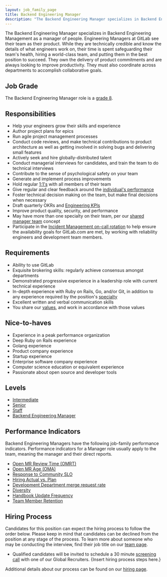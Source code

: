 ```yaml
---
layout: job_family_page
title: Backend Engineering Manager
description: "The Backend Engineering Manager specializes in Backend Engineering Management as a manager of people."
---
```


The Backend Engineering Manager specializes in Backend Engineering Management as a manager of people. Engineering Managers at GitLab see their team as their product. While they are technically credible and know the details of what engineers work on, their time is spent safeguarding their team's health, hiring a world-class team, and putting them in the best position to succeed. They own the delivery of product commitments and are always looking to improve productivity. They must also coordinate across departments to accomplish collaborative goals.

## Job Grade

The Backend Engineering Manager role is a [grade 8](/handbook/total-rewards/compensation/compensation-calculator/#gitlab-job-grades).

## Responsibilities
- Help your engineers grow their skills and experience
- Author project plans for epics
- Run agile project management processes
- Conduct code reviews, and make technical contributions to product architecture as well as getting involved in solving bugs and delivering small features
- Actively seek and hire globally-distributed talent
- Conduct managerial interviews for candidates, and train the team to do technical interviews
- Contribute to the sense of psychological safety on your team
- Generate and implement process improvements
- Hold regular [1:1's](/handbook/leadership/1-1/) with all members of their team
- Give regular and clear feedback around the [individual's performance](/handbook/leadership/1-1/suggested-agenda-format/)
- Foster technical decision making on the team, but make final decisions when necessary
- Draft quarterly OKRs and [Engineering KPIs](https://about.gitlab.com/company/kpis/#engineering-kpis)
- Improve product quality, security, and performance
- May have more than one specialty on their team, per our [shared manager team](/handbook/engineering/starting-new-teams/#team-construction) concept
- Participate in the [Incident Management on-call rotation](/handbook/engineering/infrastructure/incident-management/#incident-manager-responsibilities) to help ensure the availability goals for GitLab.com are met, by working with reliability engineers and development team members.

## Requirements
- Ability to use GitLab
- Exquisite brokering skills: regularly achieve consensus amongst departments
- Demonstrated progressive experience in a leadership role with current technical experience
- In-depth experience with Ruby on Rails, Go, and/or Git, in addition to any experience required by the position's [specialty](#specialties)
- Excellent written and verbal communication skills
- You share our [values](/handbook/values/), and work in accordance with those values

## Nice-to-haves
- Experience in a peak performance organization
- Deep Ruby on Rails experience
- Golang experience
- Product company experience
- Startup experience
- Enterprise software company experience
- Computer science education or equivalent experience
- Passionate about open source and developer tools

## Levels
- [Intermediate](/job-families/engineering/development/backend/intermediate/)
- [Senior](/job-families/engineering/development/backend/senior/)
- [Staff](/job-families/engineering/development/backend/staff/)
- [Backend Engineering Manager](/job-families/engineering/development/backend/manager/)

## Performance Indicators

Backend Engineering Managers have the following job-family performance indicators. Performance indicators for a Manager role usually apply to the team, meaning the manager and their direct reports.

- [Open MR Review Time (OMRT)](/handbook/engineering/development/performance-indicators/#open-mr-review-time-omrt)
- [Open MR Age (OMA)](/handbook/engineering/development/performance-indicators/#open-mr-age-oma)
- [Response to Community SLO](/handbook/engineering/development/performance-indicators/#response-to-community-slo)
- [Hiring Actual vs. Plan](/handbook/engineering/performance-indicators/#engineering-hiring-actual-vs-plan)
- [Development Department merge request rate](/handbook/engineering/development/performance-indicators/#development-department-mr-rate)
- [Diversity](/handbook/engineering/performance-indicators/#diversity)
- [Handbook Update Frequency](/handbook/engineering/performance-indicators/#handbook-update-frequency)
- [Team Member Retention](/handbook/engineering/performance-indicators/#team-member-retention)

## Hiring Process

Candidates for this position can expect the hiring process to follow the order below. Please keep in mind that candidates can be declined from the position at any stage of the process. To learn more about someone who may be conducting the interview, find their job title on our [team page](https://about.gitlab.com/company/team/).
- Qualified candidates will be invited to schedule a 30 minute [screening call](/handbook/hiring/interviewing/#screening-call) with one of our Global Recruiters.
{Insert hiring process steps here.}

Additional details about our process can be found on our [hiring page](/handbook/hiring/).
